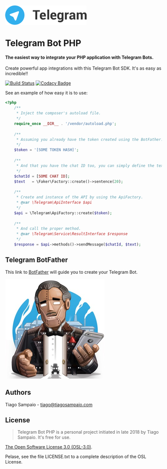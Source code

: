 ![Telegram](/assets/images/telegram.png)

# Telegram Bot PHP

#### The easiest way to integrate your PHP application with Telegram Bots.

Create powerful app integrations with this Telegram Bot SDK. It's as easy as incredible!!

[![Build Status](https://travis-ci.org/tiagosampaio/Telegram-Bot-PHP.svg?branch=master)](https://travis-ci.org/tiagosampaio/Telegram-Bot-PHP)
[![Codacy Badge](https://api.codacy.com/project/badge/Grade/885ef06d05854b0691ac6592e2667401)](https://www.codacy.com/app/tiagoosampaio/Telegram-Bot-PHP?utm_source=github.com&amp;utm_medium=referral&amp;utm_content=tiagosampaio/Telegram-Bot-PHP&amp;utm_campaign=Badge_Grade)

See an example of how easy it is to use:

```php
<?php
    /**
     * Inject the composer's autoload file.
     */
    require_once __DIR__ . '/vendor/autoload.php';

    /**
     * Assuming you already have the token created using the BotFather.
     */
    $token = '[SOME TOKEN HASH]';
    
    /**
     * And that you have the chat ID too, you can simply define the text you'd like to send, for instance.
     */
    $chatId = [SOME CHAT ID];
    $text   = \Faker\Factory::create()->sentence(20);

    /**
     * Create and instance of the API by using the ApiFactory.
     * @var \Telegram\ApiInterface $api
     */
    $api = \Telegram\ApiFactory::create($token);
    
    /**
     * And call the proper method.
     * @var \Telegram\Service\ResultInterface $response
     */
    $response = $api->methods()->sendMessage($chatId, $text);
```

## Telegram BotFather

This link to [BotFather](https://telegram.me/BotFather) will guide you to create your Telegram Bot.

![Telegram BotFather](/assets/images/botfather.jpg)

## Authors

Tiago Sampaio - [tiago@tiagosampaio.com](mailto:tiago@tiagosampaio.com)

## License
> Telegram Bot PHP is a personal project initiated in late 2018 by Tiago Sampaio. It's free for use.

[The Open Software License 3.0 (OSL-3.0)](https://opensource.org/licenses/osl-3.0.php).

Pelase, see the file LICENSE.txt to a complete description of the OSL License.
